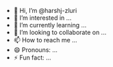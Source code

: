 - 👋 Hi, I’m @harshj-zluri
- 👀 I’m interested in ...
- 🌱 I’m currently learning ...
- 💞️ I’m looking to collaborate on ...
- 📫 How to reach me ...
- 😄 Pronouns: ...
- ⚡ Fun fact: ...

<!---
harshj-zluri/harshj-zluri is a ✨ special ✨ repository because its `README.md` (this file) appears on your GitHub profile.
You can click the Preview link to take a look at your changes.
--->
